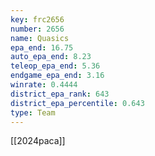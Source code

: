 ```yaml
---
key: frc2656
number: 2656
name: Quasics
epa_end: 16.75
auto_epa_end: 8.23
teleop_epa_end: 5.36
endgame_epa_end: 3.16
winrate: 0.4444
district_epa_rank: 643
district_epa_percentile: 0.643
type: Team
---
```

[[2024paca]]
